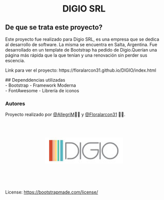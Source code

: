 # <p align="center" style="color"> <strong>DIGIO SRL</strong> </p>

## De que se trata este proyecto?
<p>
Este proyecto fue realizado para Digio SRL, es una empresa que se dedica al desarrollo de software. La misma se encuentra en Salta, Argentina. 
Fue desarrollado en un template de Bootstrap ha pedido de Digio.Querían una página más rápida que la que tenían y una renovación sin perder sus escencia.
</p>
<p>
Link para ver el proyecto: https://floralarcon31.github.io/DIGIO/index.html
</p>
## Dependdencias utilizadas <br>
- Bootstrap - Framework Moderna <br>
- FontAwesome - Librería de iconos <br>

### Autores
Proyecto realizado por [@AllegriM](https://github.com/AllegriM):man_technologist: y [@Floralarcon31](https://github.com/Floralarcon31) :woman_technologist:.
<br>
<br>
<br>
<br>

<p align="center">
<img width="250px" alt="logo" src="/assets/img/logoDigio.png"> 
</p>
<br>
<br>
<br>

License: https://bootstrapmade.com/license/
